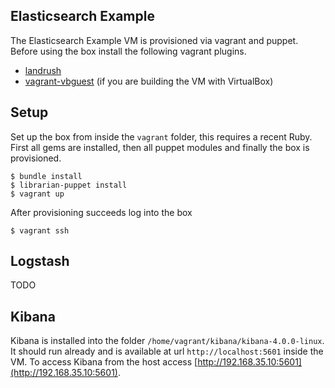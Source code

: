 Elasticsearch Example
---------------------

The Elasticsearch Example VM is provisioned via vagrant and puppet.
Before using the box install the following vagrant plugins.

* [landrush](https://github.com/phinze/landrush)
* [vagrant-vbguest](https://github.com/dotless-de/vagrant-vbguest) (if you are building the VM with VirtualBox)


## Setup

Set up the box from inside the `vagrant` folder, this requires a recent Ruby. First all gems are installed, then all puppet modules and finally the box is provisioned.

```
$ bundle install
$ librarian-puppet install
$ vagrant up
```

After provisioning succeeds log into the box

```
$ vagrant ssh
```



## Logstash

TODO


## Kibana

Kibana is installed into the folder `/home/vagrant/kibana/kibana-4.0.0-linux`.
It should run already and is available at url `http://localhost:5601` inside the VM. To
access Kibana from the host access [http://192.168.35.10:5601](http://192.168.35.10:5601).


